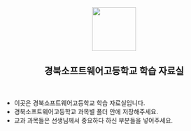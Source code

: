 <div align="center">
  <img src="https://github.com/Bongyang-National-Guard/School/assets/133763382/76d655b1-7fcf-4a4b-8779-58443971302b"  width="100px"/>
  
  ## 경북소프트웨어고등학교 학습 자료실
</div>  <br/>

- 이곳은 경북소프트웨어고등학교 학습 자료실입니다.
- 경북소프트웨어고등학교 과목별 폴더 안에 저장해주세요.
- 교과 과목들은 선생님께서 중요하다 하신 부분들을 넣어주세요.
